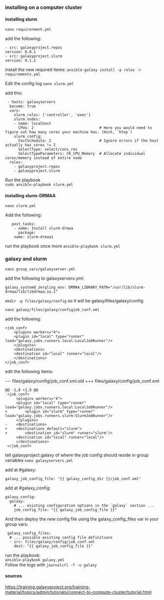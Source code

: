 
### installing on a computer cluster




#### installing slurm

``nano requirerment.yml``

add the following:

	- src: galaxyproject.repos
  	version: 0.0.1
	- src: galaxyproject.slurm
  	version: 0.1.2
	
 install the new required items:
 ``ansible-galaxy install -p roles -r requirements.yml``

Edit the config log
 ``nano slurm.yml``
 
 add this:
 
	 - hosts: galaxyservers
	  become: true
	  vars:
	    slurm_roles: ['controller', 'exec']
	    slurm_nodes:
	    - name: localhost
	      CPUs: 2                              # Here you would need to figure out how many cores your machine has. (Hint, `htop`)
	    slurm_config:
	      FastSchedule: 2                      # Ignore errors if the host actually has cores != 2
	      SelectType: select/cons_res
	      SelectTypeParameters: CR_CPU_Memory  # Allocate individual cores/memory instead of entire node
	  roles:
	    - galaxyproject.repos
	    - galaxyproject.slurm


Run the playbook\
``sudo ansible-playbook slurm.yml``

#### installing slurm-DRMAA

``nano slurm.yml``

Add the following:
 
	   post_tasks:
	    - name: Install slurm-drmaa
	      package:
		name: slurm-drmaa1

run the playbook once more
``ansible-playbook slurm.yml``

### galaxy and slurm

``nano group_vars/galaxyserver.yml``

add the following to galaxyservers.yml:

	galaxy_systemd_zergling_env: DRMAA_LIBRARY_PATH="/usr/lib/slurm-drmaa/lib/libdrmaa.so.1"


``mkdir -p files/galaxy/config``
so it will be galaxy/files/galaxy/config

``nano galaxy/files/galaxy/configjob_conf.xml``

add the following:

	<job_conf>
	    <plugins workers="4">
		<plugin id="local" type="runner" load="galaxy.jobs.runners.local:LocalJobRunner"/>
	    </plugins>
	    <destinations>
		<destination id="local" runner="local"/>
	    </destinations>
	</job_conf>


 
edit the following items:

--- files/galaxy/config/job_conf.xml.old
+++ files/galaxy/config/job_conf.xml

	@@ -1,8 +1,9 @@
	 <job_conf>
	     <plugins workers="4">
		 <plugin id="local" type="runner" load="galaxy.jobs.runners.local:LocalJobRunner"/>
	+        <plugin id="slurm" type="runner" load="galaxy.jobs.runners.slurm:SlurmJobRunner"/>
	     </plugins>
	-    <destinations>
	+    <destinations default="slurm">
	+        <destination id="slurm" runner="slurm"/>
		 <destination id="local" runner="local"/>
	     </destinations>
	 </job_conf>
 
 tell galaxyproject.galaxy of where the job config should reside in group variables
 ``nano galaxyservers.yml``
 
 add at #galaxy:
 
 	galaxy_job_config_file: "{{ galaxy_config_dir }}/job_conf.xml"

add at #galaxy_config:

	galaxy_config:
	  galaxy:
	    # ... existing configuration options in the `galaxy` section ...
	    job_config_file: "{{ galaxy_job_config_file }}"
	
And then deploy the new config file using the galaxy_config_files var in your group vars:	

	 galaxy_config_files:
	  # ... possible existing config file definitions
	  - src: files/galaxy/config/job_conf.xml
	    dest: "{{ galaxy_job_config_file }}"
 
 run the playbook:\
 ``ansible-playbook galaxy.yml``\
 Follow the logs with ``journalctl -f -u galaxy``



#### sources
https://training.galaxyproject.org/training-material/topics/admin/tutorials/connect-to-compute-cluster/tutorial.html

